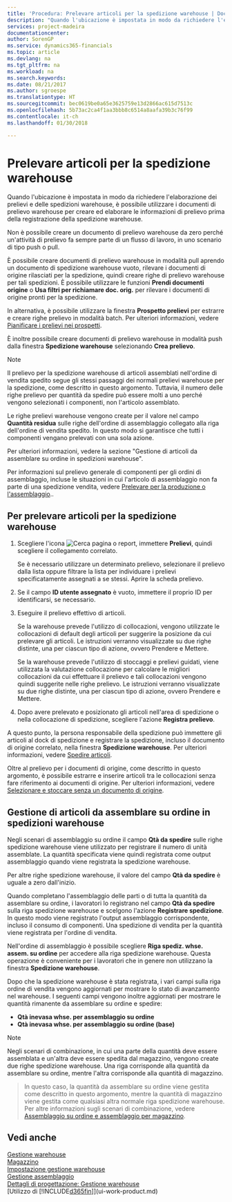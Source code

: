 ```yaml
---
title: 'Procedura: Prelevare articoli per la spedizione warehouse | Documenti Microsoft'
description: "Quando l'ubicazione è impostata in modo da richiedere l'elaborazione dei prelievi e delle spedizioni warehouse, è possibile utilizzare i documenti di prelievo warehouse per creare ed elaborare le informazioni di prelievo prima della registrazione della spedizione warehouse."
services: project-madeira
documentationcenter: 
author: SorenGP
ms.service: dynamics365-financials
ms.topic: article
ms.devlang: na
ms.tgt_pltfrm: na
ms.workload: na
ms.search.keywords: 
ms.date: 08/21/2017
ms.author: sgroespe
ms.translationtype: HT
ms.sourcegitcommit: bec0619be0a65e3625759e13d2866ac615d7513c
ms.openlocfilehash: 5b73ac2ca4f1aa3bbb8c6514a8aafa39b3c76f99
ms.contentlocale: it-ch
ms.lasthandoff: 01/30/2018

---
```

# <a name="pick-items-for-warehouse-shipment"></a>Prelevare articoli per la spedizione warehouse
Quando l'ubicazione è impostata in modo da richiedere l'elaborazione dei prelievi e delle spedizioni warehouse, è possibile utilizzare i documenti di prelievo warehouse per creare ed elaborare le informazioni di prelievo prima della registrazione della spedizione warehouse.  

Non è possibile creare un documento di prelievo warehouse da zero perché un'attività di prelievo fa sempre parte di un flusso di lavoro, in uno scenario di tipo push o pull.  

È possibile creare documenti di prelievo warehouse in modalità pull aprendo un documento di spedizione warehouse vuoto, rilevare i documenti di origine rilasciati per la spedizione, quindi creare righe di prelievo warehouse per tali spedizioni. È possibile utilizzare le funzioni **Prendi documenti origine** o **Usa filtri per richiamare doc. orig.** per rilevare i documenti di origine pronti per la spedizione.

In alternativa, è possibile utilizzare la finestra **Prospetto prelievi** per estrarre e creare righe prelievo in modalità batch. Per ulteriori informazioni, vedere [Pianificare i prelievi nei prospetti](warehouse-how-to-plan-picks-in-worksheets.md).  

È inoltre possibile creare documenti di prelievo warehouse in modalità push dalla finestra **Spedizione warehouse** selezionando **Crea prelievo**.  

> [!NOTE]  
>  Il prelievo per la spedizione warehouse di articoli assemblati nell'ordine di vendita spedito segue gli stessi passaggi dei normali prelievi warehouse per la spedizione, come descritto in questo argomento. Tuttavia, il numero delle righe prelievo per quantità da spedire può essere molti a uno perché vengono selezionati i componenti, non l'articolo assemblato.  
>   
>  Le righe prelievi warehouse vengono create per il valore nel campo **Quantità residua** sulle righe dell'ordine di assemblaggio collegato alla riga dell'ordine di vendita spedito. In questo modo si garantisce che tutti i componenti vengano prelevati con una sola azione.  
>   
>  Per ulteriori informazioni, vedere la sezione "Gestione di articoli da assemblare su ordine in spedizioni warehouse".  
>   
>  Per informazioni sul prelievo generale di componenti per gli ordini di assemblaggio, incluse le situazioni in cui l'articolo di assemblaggio non fa parte di una spedizione vendita, vedere [Prelevare per la produzione o l'assemblaggio](warehouse-how-to-pick-for-production.md)..  

## <a name="to-pick-items-for-warehouse-shipment"></a>Per prelevare articoli per la spedizione warehouse  
1.  Scegliere l'icona ![Cerca pagina o report](media/ui-search/search_small.png "Cerca pagina o report"), immettere **Prelievi**, quindi scegliere il collegamento correlato.  

    Se è necessario utilizzare un determinato prelievo, selezionare il prelievo dalla lista oppure filtrare la lista per individuare i prelievi specificatamente assegnati a se stessi. Aprire la scheda prelievo.  
2.  Se il campo **ID utente assegnato** è vuoto, immettere il proprio ID per identificarsi, se necessario.  
3.  Eseguire il prelievo effettivo di articoli.  

    Se la warehouse prevede l'utilizzo di collocazioni, vengono utilizzate le collocazioni di default degli articoli per suggerire la posizione da cui prelevare gli articoli. Le istruzioni verranno visualizzate su due righe distinte, una per ciascun tipo di azione, ovvero Prendere e Mettere.  

    Se la warehouse prevede l'utilizzo di stoccaggi e prelievi guidati, viene utilizzata la valutazione collocazione per calcolare le migliori collocazioni da cui effettuare il prelievo e tali collocazioni vengono quindi suggerite nelle righe prelievo. Le istruzioni verranno visualizzate su due righe distinte, una per ciascun tipo di azione, ovvero Prendere e Mettere.  

4.  Dopo avere prelevato e posizionato gli articoli nell'area di spedizione o nella collocazione di spedizione, scegliere l'azione **Registra prelievo**.  

A questo punto, la persona responsabile della spedizione può immettere gli articoli al dock di spedizione e registrare la spedizione, incluso il documento di origine correlato, nella finestra **Spedizione warehouse**. Per ulteriori informazioni, vedere [Spedire articoli](warehouse-how-ship-items.md).   

Oltre al prelievo per i documenti di origine, come descritto in questo argomento, è possibile estrarre e inserire articoli tra le collocazioni senza fare riferimento ai documenti di origine. Per ulteriori informazioni, vedere [Selezionare e stoccare senza un documento di origine](warehouse-how-to-create-put-aways-from-internal-put-aways.md).  

## <a name="handling-assemble-to-order-items-in-warehouse-shipments"></a>Gestione di articoli da assemblare su ordine in spedizioni warehouse
Negli scenari di assemblaggio su ordine il campo **Qtà da spedire** sulle righe spedizione warehouse viene utilizzato per registrare il numero di unità assemblate. La quantità specificata viene quindi registrata come output assemblaggio quando viene registrata la spedizione warehouse.

Per altre righe spedizione warehouse, il valore del campo **Qtà da spedire** è uguale a zero dall'inizio.

Quando completano l'assemblaggio delle parti o di tutta la quantità da assemblare su ordine, i lavoratori lo registrano nel campo **Qtà da spedire** sulla riga spedizione warehouse e scelgono l'azione **Registrare spedizione**. In questo modo viene registrato l'output assemblaggio corrispondente, incluso il consumo di componenti. Una spedizione di vendita per la quantità viene registrata per l'ordine di vendita.

Nell'ordine di assemblaggio è possibile scegliere **Riga spediz. whse. assem. su ordine** per accedere alla riga spedizione warehouse. Questa operazione è conveniente per i lavoratori che in genere non utilizzano la finestra **Spedizione warehouse**.

Dopo che la spedizione warehouse è stata registrata, i vari campi sulla riga ordine di vendita vengono aggiornati per mostrare lo stato di avanzamento nel warehouse. I seguenti campi vengono inoltre aggiornati per mostrare le quantità rimanente da assemblare su ordine e spedire:

- **Qtà inevasa whse. per assemblaggio su ordine**
- **Qtà inevasa whse. per assemblaggio su ordine (base)**

> [!NOTE]
> Negli scenari di combinazione, in cui una parte della quantità deve essere assemblata e un'altra deve essere spedita dal magazzino, vengono create due righe spedizione warehouse. Una riga corrisponde alla quantità da assemblare su ordine, mentre l'altra corrisponde alla quantità di magazzino.

> In questo caso, la quantità da assemblare su ordine viene gestita come descritto in questo argomento, mentre la quantità di magazzino viene gestita come qualsiasi altra normale riga spedizione warehouse. Per altre informazioni sugli scenari di combinazione, vedere [Assemblaggio su ordine e assemblaggio per magazzino](assembly-assemble-to-order-or-assemble-to-stock.md).

## <a name="see-also"></a>Vedi anche  
[Gestione warehouse](warehouse-manage-warehouse.md)  
[Magazzino](inventory-manage-inventory.md)  
[Impostazione gestione warehouse](warehouse-setup-warehouse.md)     
[Gestione assemblaggio](assembly-assemble-items.md)    
[Dettagli di progettazione: Gestione warehouse](design-details-warehouse-management.md)  
[Utilizzo di [!INCLUDE[d365fin](includes/d365fin_md.md)]](ui-work-product.md)

